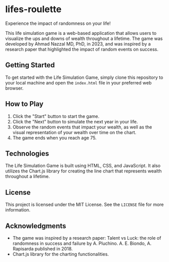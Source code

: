 # lifes-roulette
Experience the impact of randomness on your life!

This life simulation game is a web-based application that allows users to visualize the ups and downs of wealth throughout a lifetime. 
The game was developed by Ahmad Nazzal MD, PhD, in 2023, and was inspired by a research paper that highlighted the impact of random events on success.

## Getting Started

To get started with the Life Simulation Game, simply clone this repository to your local machine and open the `index.html` file in your preferred web browser.

## How to Play

1. Click the "Start" button to start the game.
2. Click the "Next" button to simulate the next year in your life.
3. Observe the random events that impact your wealth, as well as the visual representation of your wealth over time on the chart.
4. The game ends when you reach age 75.

## Technologies

The Life Simulation Game is built using HTML, CSS, and JavaScript. It also utilizes the Chart.js library for creating the line chart that represents wealth throughout a lifetime.

## License

This project is licensed under the MIT License. See the `LICENSE` file for more information.

## Acknowledgments

- The game was inspired by a research paper: Talent vs Luck: the role of randomness in success and failure by A. Pluchino. A. E. Biondo, A. Rapisarda published in 2018. 
- Chart.js library for the charting functionalities.
